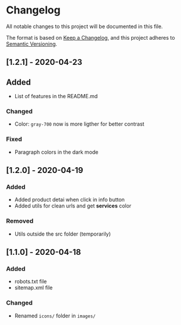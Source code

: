 # Changelog

All notable changes to this project will be documented in this file.

The format is based on [Keep a Changelog](https://keepachangelog.com/en/1.0.0/),
and this project adheres to [Semantic Versioning](https://semver.org/spec/v2.0.0.html).

## [1.2.1] - 2020-04-23

## Added

- List of features in the README.md

### Changed

- Color: `gray-700` now is more ligther for better contrast

### Fixed

- Paragraph colors in the dark mode

## [1.2.0] - 2020-04-19

### Added

- Added product detai when click in info button
- Added utils for clean urls and get **services** color

### Removed

- Utils outside the src folder (temporarily)

## [1.1.0] - 2020-04-18

### Added

- robots.txt file
- sitemap.xml file

### Changed

- Renamed `icons/` folder in `images/`
